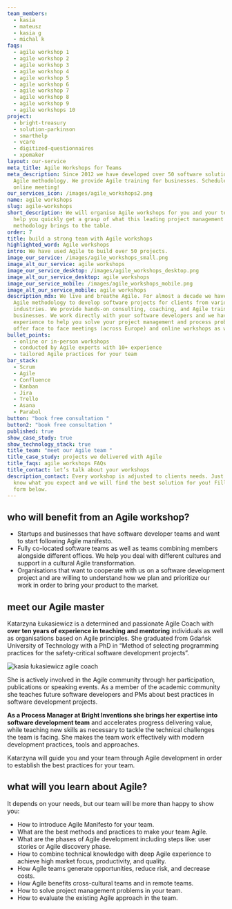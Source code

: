 ```yaml
---
team_members:
  - kasia
  - mateusz
  - kasia g
  - michal k
faqs:
  - agile workshop 1
  - agile workshop 2
  - agile workshop 3
  - agile workshop 4
  - agile workshop 5
  - agile workshop 6
  - agile workshop 7
  - agile workshop 8
  - agile workshop 9
  - agile workshops 10
project:
  - bright-treasury
  - solution-parkinson
  - smarthelp
  - vcare
  - digitized-questionnaires
  - xpomaker
layout: our-service
meta_title: Agile Workshops for Teams
meta_description: Since 2012 we have developed over 50 software solutions with
  Agile methodology. We provide Agile training for businesses. Schedule an
  online meeting!
our_services_icon: /images/agile_workshops2.png
name: agile workshops
slug: agile-workshops
short_description: We will organise Agile workshops for you and your team and
  help you quickly get a grasp of what this leading project management
  methodology brings to the table.
order: 7
title: build a strong team with Agile workshops
highlighted_word: Agile workshops
intro: We have used Agile to build over 50 projects.
image_our_service: /images/agile_workshops_small.png
image_alt_our_service: agile workshops
image_our_service_desktop: /images/agile_workshops_desktop.png
image_alt_our_service_desktop: agile workshops
image_our_service_mobile: /images/agile_workshops_mobile.png
image_alt_our_service_mobile: agile workshops
description_mdx: We live and breathe Agile. For almost a decade we have used
  Agile methodology to develop software projects for clients from various
  industries. We provide hands-on consulting, coaching, and Agile training for
  businesses. We work directly with your software developers and we have the
  experience to help you solve your project management and process problems. We
  offer face to face meetings (across Europe) and online workshops as well.
bullet_points:
  - online or in-person workshops
  - conducted by Agile experts with 10+ experience
  - tailored Agile practices for your team
bar_stack:
  - Scrum
  - Agile
  - Confluence
  - Kanban
  - Jira
  - Trello
  - Asana
  - Parabol
button: "book free consultation "
button2: "book free consultation "
published: true
show_case_study: true
show_technology_stack: true
title_team: "meet our Agile team "
title_case_study: projects we delivered with Agile
title_faqs: agile workshops FAQs
title_contact: let’s talk about your workshops
description_contact: Every workshop is adjusted to clients needs. Just let us
  know what you expect and we will find the best solution for you! Fill out the
  form below.
---
```


## who will benefit from an Agile workshop?

- Startups and businesses that have software developer teams and want to start following Agile manifesto.
- Fully co-located software teams as well as teams combining members alongside different offices. We help you deal with different cultures and support in a cultural Agile transformation.
- Organisations that want to cooperate with us on a software development project and are willing to understand how we plan and prioritize our work in order to bring your product to the market.

## meet our Agile master

Katarzyna Łukasiewicz is a determined and passionate Agile Coach with **over ten years of experience in teaching and mentoring** individuals as well as organisations based on Agile principles. She graduated from Gdańsk University of Technology with a PhD in “Method of selecting programming practices for the safety-critical software development projects”.

![kasia łukasiewicz agile coach](/images/kasia_agile_coach_bright_inventions.png)

She is actively involved in the Agile community through her participation, publications or speaking events. As a member of the academic community she teaches future software developers and PMs about best practices in software development projects.

**As a Process Manager at Bright Inventions she brings her expertise into software development team** and accelerates progress delivering value, while teaching new skills as necessary to tackle the technical challenges the team is facing. She makes the team work effectively with modern development practices, tools and approaches.

Katarzyna will guide you and your team through Agile development in order to establish the best practices for your team.

## what will you learn about Agile?

It depends on your needs, but our team will be more than happy to show you:

- How to introduce Agile Manifesto for your team.
- What are the best methods and practices to make your team Agile.
- What are the phases of Agile development including steps like: user stories or Agile discovery phase.
- How to combine technical knowledge with deep Agile experience to achieve high market focus, productivity, and quality.
- How Agile teams generate opportunities, reduce risk, and decrease costs.
- How Agile benefits cross-cultural teams and in remote teams.
- How to solve project management problems in your team.
- How to evaluate the existing Agile approach in the team.
